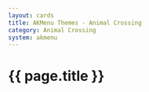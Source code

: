 ```yaml
---
layout: cards
title: AKMenu Themes - Animal Crossing
category: Animal Crossing
system: akmenu
---
```


# {{ page.title }}